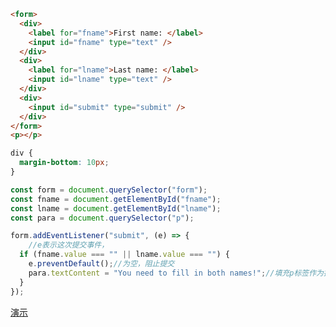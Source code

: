 ```html
<form>
  <div>
    <label for="fname">First name: </label>
    <input id="fname" type="text" />
  </div>
  <div>
    <label for="lname">Last name: </label>
    <input id="lname" type="text" />
  </div>
  <div>
    <input id="submit" type="submit" />
  </div>
</form>
<p></p>

```

```css
div {
  margin-bottom: 10px;
}

```

```js
const form = document.querySelector("form");
const fname = document.getElementById("fname");
const lname = document.getElementById("lname");
const para = document.querySelector("p");

form.addEventListener("submit", (e) => {
    //e表示这次提交事件，
  if (fname.value === "" || lname.value === "") {
    e.preventDefault();//为空，阻止提交
    para.textContent = "You need to fill in both names!";//填充p标签作为提示
  }
});
```
[演示](https://developer.mozilla.org/zh-CN/play?id=JeOPKxiGmkybWc4KfNJHpXpmPlucEB0s7r%2F%2FVGiKEI8wDOVkchJb1W%2B%2Fx6xI%2B%2F1HFMG52V7zHgyePGHy)



